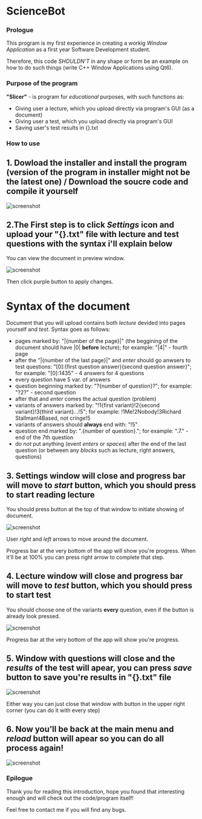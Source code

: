 # ScienceBot

### Prologue

This program is my first experience in creating a workig _Window Application_ as a first year Software Development student.

Therefore, this code _SHOULDN'T_ in any shape or form  be an example on how to do such things (write C++ Window Applications using Qt6).

### Purpose of the program

**"Slicer"** - is program for _educational_ purposes, with such functions as:
- Giving user a lecture, which you upload directly via program's GUI (as a document) 
- Giving user a test, which you upload directly via program's GUI
- Saving user's test results in {}.txt

### How to use

## 1. Dowload the installer and install the program (version of the program in installer might not be the latest one) / Download the soucre code and compile it yourself 

![screenshot](https://github.com/dacsson/Slicer/blob/main/backg.jpg)

## 2.The First step is to click _Settings_ icon and upload your "{}.txt" file with lecture and test questions with the syntax i'll explain below 

You can view the document in preview window.

![screenshot](https://github.com/dacsson/Slicer/blob/main/settings.jpg)

Then click purple button to apply changes.

# Syntax of the document

Document that you will upload contains both _lecture_ devided into pages yourself and _test_. Syntax goes as follows:

- pages marked by: "|{number of the page}|" (the beggining of the document should have |0| **before** lecture); for example: "|4|" - fourth page
- after the "|{number of the last page}|" and _enter_ should go anwsers to test questions: "[0]:{first question answer}{second question answer}"; for example: "[0]:1435" - 4 answers for 4 questions
- every question have 5 var. of answers 
- question beginning marked by: "?{number of question}?"; for example: "?2?" - second question
- after that and _enter_ comes the actual question (problem) 
- variants of answers marked by: "!1{first variant}!2{second variant}!3{third variant}...!5"; for example: !1Me!2Nobody!3Richard Stallman!4Based, not cringe!5
- variants of answers should **always** end with: "!5"
- question end marked by: ".{number of question}."; for example: ".7." - end of the 7th question
- do *not* put anything (event _enters_ or _spaces_) after the end of the last question (or between any _blocks_ such as lecture, right answers, questions)

## 3. Settings window will close and progress bar will move to _start_ button, which you should press to start reading lecture

You should press button at the top of that window to initiate showing of document.

![screenshot](https://github.com/dacsson/Slicer/blob/main/start.jpg)

User _right_ and _left_ arrows to move around the document.

Progress bar at the very bottom of the app will show you're progress. When it'll be at 100% you can press right arrow to complete that step.

## 4. Lecture window will close and progress bar will move to _test_ button, which you should press to start test 

You should choose one of the variants **every** question, even if the button is already look pressed.

![screenshot](https://github.com/dacsson/Slicer/blob/main/question.jpg)

Progress bar at the very bottom of the app will show you're progress.

## 5. Window with questions will close and the _results_ of the test will apear, you can press _save_ button to save you're results in "{}.txt" file 

![screenshot](https://github.com/dacsson/Slicer/blob/main/results.jpg)

Either way you can just close that window with button in the upper right corner (you can do it with every step)

## 6. Now you'll be back at the main menu and _reload_ button will apear so you can do all process again! 

![screenshot](https://github.com/dacsson/Slicer/blob/main/reboot.jpg)

### Epilogue

Thank you for reading this introduction, hope you found that interesting enough and will check out the code/program itself!

Feel free to contact me if you will find any bugs.
